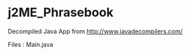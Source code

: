 # j2ME_Phrasebook

Decompiled Java App from http://www.javadecompilers.com/ 

Files : 
Main.java





